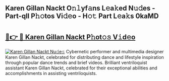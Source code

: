 ## Karen Gillan Nackt O𝚗𝚕yf𝚊ns L𝚎a𝚔ed N𝚞𝚍es - Part-qll P𝚑𝚘tos Vi𝚍𝚎o - H𝚘𝚝 Part L𝚎a𝚔s 0kaMD

# <h2><a href="http://kf1nqbo.oniu.top/?m=Karen+Gillan+Nackt">🔗👉 🔴 Karen Gillan Nackt P𝚑ot𝚘𝚜 V𝚒d𝚎o</a></h2>

[![Karen Gillan Nackt Nu𝚍e𝚜](https://i.imgur.com/0qMVB7G.gif)](http://kf1nqbo.oniu.top/?m=Karen+Gillan+Nackt)
Cybernetic performer and multimedia designer Karen Gillan Nackt, celebrated for distributing dance and lifestyle inspiration through popular dance trends and brief videos. Brilliant ventriloquist assistant Karen Gillan Nackt, celebrated for their exceptional abilities and accomplishments in assisting ventriloquists.  
